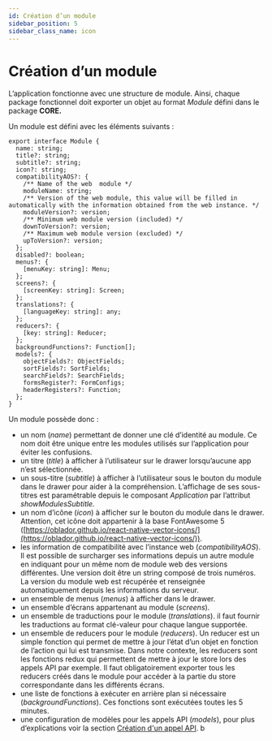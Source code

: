 ```yaml
---
id: Création d’un module
sidebar_position: 5
sidebar_class_name: icon
---
```


# Création d’un module

L’application fonctionne avec une structure de module. Ainsi, chaque package fonctionnel doit exporter un objet au format _Module_ défini dans le package **CORE.**

Un module est défini avec les éléments suivants :

```tsx
export interface Module {
  name: string;
  title?: string;
  subtitle?: string;
  icon?: string;
  compatibilityAOS?: {
    /** Name of the web  module */
    moduleName: string;
    /** Version of the web module, this value will be filled in automatically with the information obtained from the web instance. */
    moduleVersion?: version;
    /** Minimum web module version (included) */
    downToVersion?: version;
    /** Maximum web module version (excluded) */
    upToVersion?: version;
  };
  disabled?: boolean;
  menus?: {
    [menuKey: string]: Menu;
  };
  screens?: {
    [screenKey: string]: Screen;
  };
  translations?: {
    [languageKey: string]: any;
  };
  reducers?: {
    [key: string]: Reducer;
  };
  backgroundFunctions?: Function[];
  models?: {
    objectFields?: ObjectFields;
    sortFields?: SortFields;
    searchFields?: SearchFields;
    formsRegister?: FormConfigs;
    headerRegisters?: Function;
  };
}
```

Un module possède donc :

- un nom (_name_) permettant de donner une clé d’identité au module. Ce nom doit être unique entre les modules utilisés sur l’application pour éviter les confusions.
- un titre (_title_) à afficher à l’utilisateur sur le drawer lorsqu’aucune app n’est sélectionnée.
- un sous-titre (_subtitle_) à afficher à l’utilisateur sous le bouton du module dans le drawer pour aider à la compréhension. L’affichage de ses sous-titres est paramétrable depuis le composant _Application_ par l’attribut _showModulesSubtitle._
- un nom d’icône (_icon_) à afficher sur le bouton du module dans le drawer. Attention, cet icône doit appartenir à la base FontAwesome 5 ([https://oblador.github.io/react-native-vector-icons/](https://oblador.github.io/react-native-vector-icons/)).
- les information de compatibilité avec l’instance web (_compatibilityAOS_). Il est possible de surcharger ses informations depuis un autre module en indiquant pour un même nom de module web des versions différentes. Une version doit être un string composé de trois numéros. La version du module web est récupérée et renseignée automatiquement depuis les informations du serveur.
- un ensemble de menus (_menus_) à afficher dans le drawer.
- un ensemble d’écrans appartenant au module (_screens_).
- un ensemble de traductions pour le module (_translations_). il faut fournir les traductions au format clé-valeur pour chaque langue supportée.
- un ensemble de reducers pour le module (_reducers_). Un reducer est un simple fonction qui permet de mettre à jour l’état d’un objet en fonction de l’action qui lui est transmise. Dans notre contexte, les reducers sont les fonctions redux qui permettent de mettre à jour le store lors des appels API par exemple. Il faut obligatoirement exporter tous les reducers créés dans le module pour accéder à la partie du store correspondante dans les différents écrans.
- une liste de fonctions à exécuter en arrière plan si nécessaire (_backgroundFunctions_). Ces fonctions sont exécutées toutes les 5 minutes.
- une configuration de modèles pour les appels API (_models_), pour plus d’explications voir la section [Création d'un appel API](https://www.notion.so/Documentation-technique-AOM-FR-7-2-607af4650bfa4ae086926122a4435c9a?pvs=21). b
